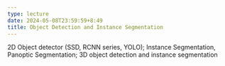 ```yaml
---
type: lecture
date: 2024-05-08T23:59:59+8:49
title: Object Detection and Instance Segmentation
---
```

2D Object detector (SSD, RCNN series, YOLO); Instance Segmentation, Panoptic Segmentation; 3D object detection and instance segmentation 